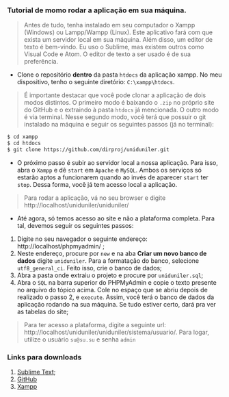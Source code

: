 ### Tutorial de momo rodar a aplicação em sua máquina.

> Antes de tudo, tenha instalado em seu computador o Xampp (Windows) ou Lampp/Wampp (Linux). Este aplicativo fará com que exista um servidor local em sua máquina. Além disso, um editor de texto é bem-vindo. Eu uso o Sublime, mas existem outros como Visual Code e Atom. O editor de texto a ser usado é de sua preferência.

- Clone o repositório **dentro** da pasta `htdocs` da aplicação xampp. No meu dispositivo, tenho o seguinte diretório: `C:\xampp\htdocs`.

>É importante destacar que você pode clonar a aplicação de dois modos distintos. O primeiro modo é baixando o `.zip` no próprio site do GitHub e o extraindo à pasta `htdocs` já mencionada. O outro modo é via terminal. Nesse segundo modo, você terá que possuir o git instalado na máquina e seguir os seguintes passos (já no terminal):

```sh
$ cd xampp
$ cd htdocs
$ git clone https://github.com/dirproj/uniduniler.git
```

- O próximo passo é subir ao servidor local a nossa aplicação. Para isso, abra o `Xampp` e dê `start` em `Apache` e `MySQL`. Ambos os serviços só estarão aptos a funcionarem quando ao invés de aparecer `start` ter `stop`. Dessa forma, você já tem acesso local a aplicação.
> Para rodar a aplicação, vá no seu browser e digite http://localhost/uniduniler/uniduniler/ 

- Até agora, só temos acesso ao site e não a plataforma completa. Para tal, devemos seguir os seguintes passos:
1. Digite no seu navegador o seguinte endereço: http://localhost/phpmyadmin/ ;
2. Neste endereço, procure por `new` e na aba **Criar um novo banco de dados** digite `uniduniler`. Para a formatação do banco, selecione `utf8_general_ci`. Feito isso, crie o banco de dados;
3. Abra a pasta onde extraiu o projeto e procure por `uniduniler.sql`;
4. Abra o `SQL` na barra superior do PHPMyAdmin e copie o texto presente no arquivo do tópico acima. Cole no espaço que se abriu depois de realizado o passo 2, e `execute`. Assim, você terá o banco de dados da aplicação rodando na sua máquina. Se tudo estiver certo, dará pra ver as tabelas do site; 

> Para ter acesso a plataforma, digite a seguinte url: http://localhost/uniduniler/uniduniler/sistema/usuario/. Para logar, utilize o usuário `su@su.su` e senha `admin`

### Links para downloads

1. [Sublime Text](https://www.sublimetext.com/);
2. [GitHub](https://woliveiras.com.br/posts/instalando-o-git-windows/)
3. [Xampp](https://www.apachefriends.org/pt_br/download.html)







 



